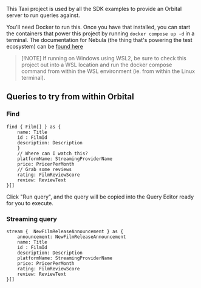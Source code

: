This Taxi project is used by all the SDK examples to provide an Orbital server to run queries against.

You'll need Docker to run this. Once you have that installed, you can start the containers that power this project
by running `docker compose up -d` in a terminal. The documentation for Nebula (the thing that's powering the test ecosystem) can be [found here](https://nebula.orbitalhq.com/)

> [!NOTE] If running on Windows using WSL2, be sure to check this project out into a WSL location and run the docker compose command from within the WSL environment (ie. from within the Linux terminal).

## Queries to try from within Orbital

### Find
```taxiql
find { Film[] } as {
    name: Title
    id : FilmId
    description: Description
    }
    // Where can I watch this?
    platformName: StreamingProviderName
    price: PricerPerMonth
    // Grab some reviews
    rating: FilmReviewScore
    review: ReviewText
}[]
```

Click "Run query", and the query will be copied into the Query Editor ready for you to execute.

### Streaming query

```taxiql
stream {  NewFilmReleaseAnnouncement } as {
    announcement: NewFilmReleaseAnnouncement
    name: Title
    id : FilmId
    description: Description
    platformName: StreamingProviderName
    price: PricerPerMonth
    rating: FilmReviewScore
    review: ReviewText
}[]
```
